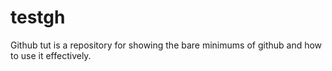 testgh
======

Github tut is a repository for showing the bare minimums of github and how to use it effectively.
